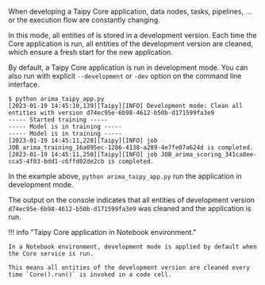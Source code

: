 When developing a Taipy Core application, data nodes, tasks, pipelines, ... or the execution flow are constantly changing.

In this mode, all entities of is stored in a development version.
Each time the Core application is run, all entities of the development version are cleaned, which ensure a fresh start
for the new application.

By default, a Taipy Core application is run in development mode. You can also run with explicit `--development` or
`-dev` option on the command line interface.

```console
$ python arima_taipy_app.py
[2023-01-19 14:45:10,139][Taipy][INFO] Development mode: Clean all entities with version d74ec95e-6b98-4612-b50b-d171599fa3e9
----- Started training -----
----- Model is in training -----
----- Model is in training -----
[2023-01-19 14:45:11,228][Taipy][INFO] job JOB_arima_training_16a095ec-1286-4138-a289-4e7fe07a624d is completed.
[2023-01-19 14:45:11,250][Taipy][INFO] job JOB_arima_scoring_341ca8ee-cca5-4f03-bdd1-c6ffd02de2cb is completed.
```

In the example above, `python arima_taipy_app.py` run the application in development mode.

The output on the console indicates that all entities of development version `d74ec95e-6b98-4612-b50b-d171599fa3e9` was cleaned and the application is run.

!!! info "Taipy Core application in Notebook environment."

    In a Notebook environment, development mode is applied by default when the Core service is run.

    This means all entities of the development version are cleaned every time `Core().run()` is invoked in a code cell.
